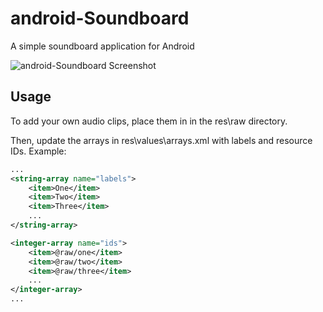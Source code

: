 android-Soundboard
================
A simple soundboard application for Android

![android-Soundboard Screenshot](http://i.imgur.com/eTKxZdX.png)

Usage
----
To add your own audio clips, place them in in the res\raw directory.

Then, update the arrays in res\values\arrays.xml with labels and resource IDs. Example:

```xml
...
<string-array name="labels">
    <item>One</item>
    <item>Two</item>
    <item>Three</item>
    ...
</string-array>

<integer-array name="ids">
    <item>@raw/one</item>
    <item>@raw/two</item>
    <item>@raw/three</item>
    ...
</integer-array>
...
```
